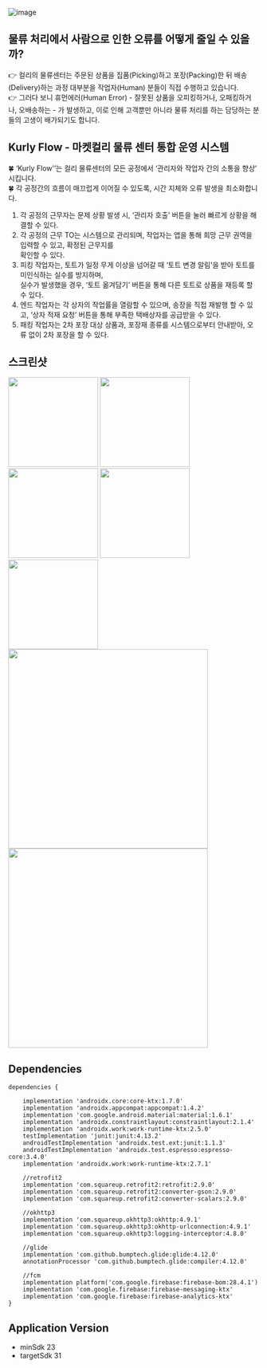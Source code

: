 ![image](https://user-images.githubusercontent.com/35549958/186361611-c289ab0b-4e92-4f9f-b39c-b0964c53b1d2.png)
## 물류 처리에서 사람으로 인한 오류를 어떻게 줄일 수 있을까?
:point_right: 컬리의 물류센터는 주문된 상품을 집품(Picking)하고 포장(Packing)한 뒤 배송(Delivery)하는 과정 대부분을 작업자(Human) 분들이 직접 수행하고 있습니다.</br>
:point_right: 그러다 보니 휴먼에러(Human Error) - 잘못된 상품을 오피킹하거나, 오패킹하거나, 오배송하는 - 가 발생하고, 이로 인해 고객뿐만 아니라 물류 처리를 하는 담당하는 분들의 고생이 배가되기도 합니다.

## Kurly Flow - 마켓컬리 물류 센터 통합 운영 시스템
:four_leaf_clover: ‘Kurly Flow’’는 컬리 물류센터의 모든 공정에서 ‘관리자와 작업자 간의 소통을 향상’ 시킵니다.</br> 
:four_leaf_clover: 각 공정간의 흐름이 매끄럽게 이어질 수 있도록, 시간 지체와 오류 발생을 최소화합니다.  
1.  각 공정의 근무자는 문제 상황 발생 시, ‘관리자 호출’ 버튼을 눌러 빠르게 상황을 해결할 수 있다. 
2.  각 공정의 근무 TO는 시스템으로 관리되며, 작업자는 앱을 통해 희망 근무 권역을 입력할 수 있고, 확정된 근무지를    
    확인할 수 있다.
3.  피킹 작업자는, 토트가 일정 무게 이상을 넘어갈 때 ‘토트 변경 알림’을 받아 토트를 미인식하는 실수를 방지하며,  
    실수가 발생했을 경우, ‘토트 옮겨담기’ 버튼을 통해 다른 토트로 상품을 재등록 할 수 있다.  
4.  엔드 작업자는 각 상자의 작업률을 열람할 수 있으며, 송장을 직접 재발행 할 수 있고, ‘상자 적재 요청’ 버튼을 통해 
    부족한 택배상자를 공급받을 수 있다. 
5.  패킹 작업자는 2차 포장 대상 상품과, 포장재 종류를 시스템으로부터 안내받아, 오류 없이 2차 포장을 할 수 있다. 

## 스크린샷
<img src="https://user-images.githubusercontent.com/35549958/186371052-3ebc5833-b2c3-4c08-985e-5787fe35baed.png" width="180px" ></img>
<img src="https://user-images.githubusercontent.com/35549958/186371258-af46e96c-ddc6-4a7c-b43a-af7ee65909bc.png" width="180px" ></img>
<img src="https://user-images.githubusercontent.com/35549958/186371276-c2935c5d-7de8-41c0-8f66-d6ab3992b9ce.png" width="180px" ></img>
<img src="https://user-images.githubusercontent.com/35549958/186371300-b14a29d8-9a47-44ee-8529-1f9b20cb98d3.png" width="180px" ></img>
<img src="https://user-images.githubusercontent.com/35549958/186371828-468945b7-f54e-4a7e-9bd3-04e6c548a182.png" width="180px" ></img>
<img src="https://user-images.githubusercontent.com/35549958/186371368-b99501ff-a6a8-49f1-bb52-e6068969e488.png" width="400px" ></img>
<img src="https://user-images.githubusercontent.com/35549958/186371382-d9dddd75-1384-442d-aa82-dc004e3e92be.png" width="400px" ></img>

## Dependencies
```
dependencies {

    implementation 'androidx.core:core-ktx:1.7.0'
    implementation 'androidx.appcompat:appcompat:1.4.2'
    implementation 'com.google.android.material:material:1.6.1'
    implementation 'androidx.constraintlayout:constraintlayout:2.1.4'
    implementation 'androidx.work:work-runtime-ktx:2.5.0'
    testImplementation 'junit:junit:4.13.2'
    androidTestImplementation 'androidx.test.ext:junit:1.1.3'
    androidTestImplementation 'androidx.test.espresso:espresso-core:3.4.0'
    implementation 'androidx.work:work-runtime-ktx:2.7.1'

    //retrofit2
    implementation 'com.squareup.retrofit2:retrofit:2.9.0'
    implementation 'com.squareup.retrofit2:converter-gson:2.9.0'
    implementation 'com.squareup.retrofit2:converter-scalars:2.9.0'

    //okhttp3
    implementation 'com.squareup.okhttp3:okhttp:4.9.1'
    implementation 'com.squareup.okhttp3:okhttp-urlconnection:4.9.1'
    implementation 'com.squareup.okhttp3:logging-interceptor:4.8.0'

    //glide
    implementation 'com.github.bumptech.glide:glide:4.12.0'
    annotationProcessor 'com.github.bumptech.glide:compiler:4.12.0'

    //fcm
    implementation platform('com.google.firebase:firebase-bom:28.4.1')
    implementation 'com.google.firebase:firebase-messaging-ktx'
    implementation 'com.google.firebase:firebase-analytics-ktx'
}
```

## Application Version
- minSdk 23
- targetSdk 31
